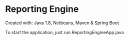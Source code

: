 # Reporting Engine

Created with:
	Java 1.8, 
	Netbeans, 
	Maven &
	Spring Boot
	
To start the application, just run ReportingEngineApp.java
